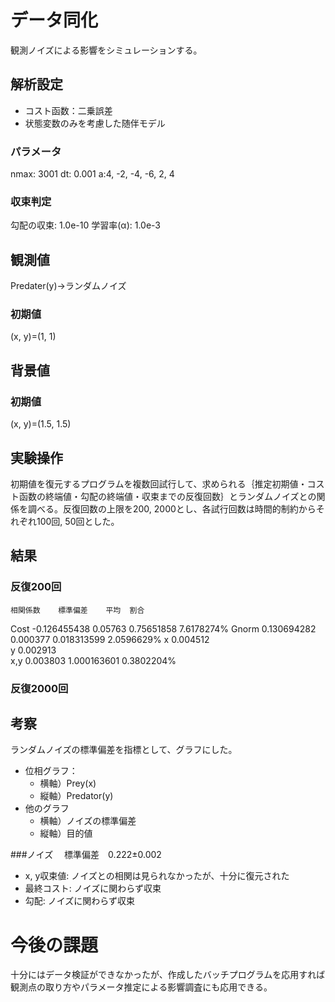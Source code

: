 # データ同化
観測ノイズによる影響をシミュレーションする。

## 解析設定
- コスト函数：二乗誤差
- 状態変数のみを考慮した随伴モデル
### パラメータ
nmax: 3001
dt: 0.001
a:4, -2, -4, -6, 2, 4

### 収束判定
勾配の収束: 1.0e-10
学習率(α): 1.0e-3

## 観測値
Predater(y)->ランダムノイズ
### 初期値
(x, y)=(1, 1)

## 背景値
### 初期値
(x, y)=(1.5, 1.5)

## 実験操作
初期値を復元するプログラムを複数回試行して、求められる｛推定初期値・コスト函数の終端値・勾配の終端値・収束までの反復回数｝とランダムノイズとの関係を調べる。反復回数の上限を200, 2000とし、各試行回数は時間的制約からそれぞれ100回, 50回とした。

## 結果
### 反復200回
	相関係数	標準偏差	平均	割合
Cost	-0.126455438	0.05763	0.75651858	7.6178274%
Gnorm	0.130694282	0.000377	0.018313599	2.0596629%
x		0.004512		
y		0.002913		
x,y		0.003803	1.000163601	0.3802204%

### 反復2000回


## 考察
ランダムノイズの標準偏差を指標として、グラフにした。
- 位相グラフ：
  - 横軸）Prey(x)
  - 縦軸）Predator(y)
- 他のグラフ
  - 横軸）ノイズの標準偏差
  - 縦軸）目的値

###ノイズ
　標準偏差　0.222±0.002
- x, y収束値: ノイズとの相関は見られなかったが、十分に復元された
- 最終コスト: ノイズに関わらず収束
- 勾配: ノイズに関わらず収束

# 今後の課題
十分にはデータ検証ができなかったが、作成したバッチプログラムを応用すれば観測点の取り方やパラメータ推定による影響調査にも応用できる。

